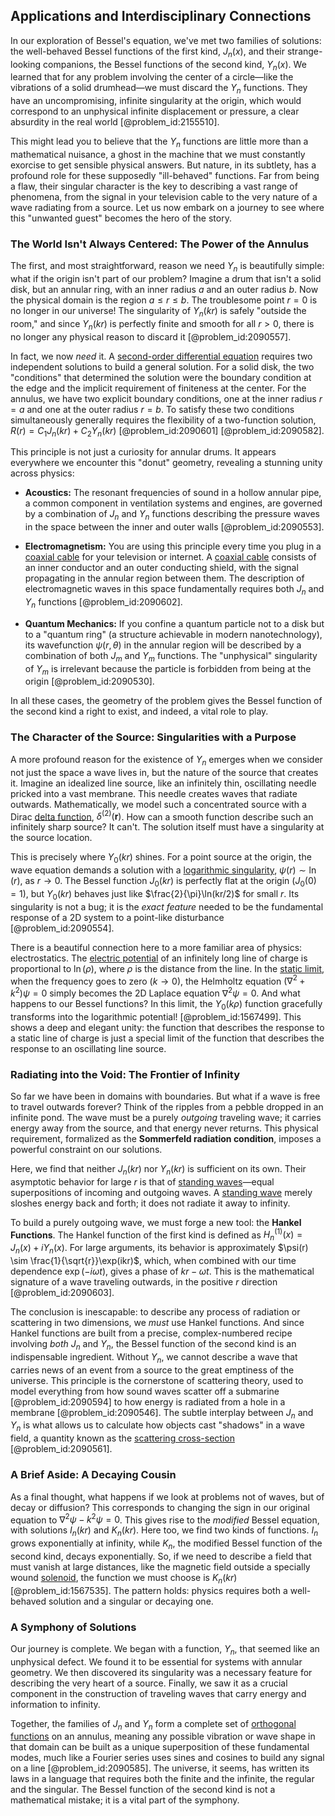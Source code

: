 ## Applications and Interdisciplinary Connections

In our exploration of Bessel's equation, we've met two families of solutions: the well-behaved Bessel functions of the first kind, $J_n(x)$, and their strange-looking companions, the Bessel functions of the second kind, $Y_n(x)$. We learned that for any problem involving the center of a circle—like the vibrations of a solid drumhead—we must discard the $Y_n$ functions. They have an uncompromising, infinite singularity at the origin, which would correspond to an unphysical infinite displacement or pressure, a clear absurdity in the real world [@problem_id:2155510].

This might lead you to believe that the $Y_n$ functions are little more than a mathematical nuisance, a ghost in the machine that we must constantly exorcise to get sensible physical answers. But nature, in its subtlety, has a profound role for these supposedly "ill-behaved" functions. Far from being a flaw, their singular character is the key to describing a vast range of phenomena, from the signal in your television cable to the very nature of a wave radiating from a source. Let us now embark on a journey to see where this "unwanted guest" becomes the hero of the story.

### The World Isn't Always Centered: The Power of the Annulus

The first, and most straightforward, reason we need $Y_n$ is beautifully simple: what if the origin isn't part of our problem? Imagine a drum that isn't a solid disk, but an annular ring, with an inner radius $a$ and an outer radius $b$. Now the physical domain is the region $a \le r \le b$. The troublesome point $r=0$ is no longer in our universe! The singularity of $Y_n(kr)$ is safely "outside the room," and since $Y_n(kr)$ is perfectly finite and smooth for all $r \gt 0$, there is no longer any physical reason to discard it [@problem_id:2090557].

In fact, we now *need* it. A [second-order differential equation](@article_id:176234) requires two independent solutions to build a general solution. For a solid disk, the two "conditions" that determined the solution were the boundary condition at the edge and the implicit requirement of finiteness at the center. For the annulus, we have two explicit boundary conditions, one at the inner radius $r=a$ and one at the outer radius $r=b$. To satisfy these two conditions simultaneously generally requires the flexibility of a two-function solution, $R(r) = C_1 J_n(kr) + C_2 Y_n(kr)$ [@problem_id:2090601] [@problem_id:2090582].

This principle is not just a curiosity for annular drums. It appears everywhere we encounter this "donut" geometry, revealing a stunning unity across physics:

-   **Acoustics:** The resonant frequencies of sound in a hollow annular pipe, a common component in ventilation systems and engines, are governed by a combination of $J_n$ and $Y_n$ functions describing the pressure waves in the space between the inner and outer walls [@problem_id:2090553].

-   **Electromagnetism:** You are using this principle every time you plug in a [coaxial cable](@article_id:273938) for your television or internet. A [coaxial cable](@article_id:273938) consists of an inner conductor and an outer conducting shield, with the signal propagating in the annular region between them. The description of electromagnetic waves in this space fundamentally requires both $J_n$ and $Y_n$ functions [@problem_id:2090602].

-   **Quantum Mechanics:** If you confine a quantum particle not to a disk but to a "quantum ring" (a structure achievable in modern nanotechnology), its wavefunction $\psi(r, \theta)$ in the annular region will be described by a combination of both $J_m$ and $Y_m$ functions. The "unphysical" singularity of $Y_m$ is irrelevant because the particle is forbidden from being at the origin [@problem_id:2090530].

In all these cases, the geometry of the problem gives the Bessel function of the second kind a right to exist, and indeed, a vital role to play.

### The Character of the Source: Singularities with a Purpose

A more profound reason for the existence of $Y_n$ emerges when we consider not just the space a wave lives in, but the nature of the source that creates it. Imagine an idealized line source, like an infinitely thin, oscillating needle pricked into a vast membrane. This needle creates waves that radiate outwards. Mathematically, we model such a concentrated source with a Dirac [delta function](@article_id:272935), $\delta^{(2)}(\mathbf{r})$. How can a smooth function describe such an infinitely sharp source? It can't. The solution itself must have a singularity at the source location.

This is precisely where $Y_0(kr)$ shines. For a point source at the origin, the wave equation demands a solution with a [logarithmic singularity](@article_id:189943), $\psi(r) \sim \ln(r)$, as $r \to 0$. The Bessel function $J_0(kr)$ is perfectly flat at the origin ($J_0(0)=1$), but $Y_0(kr)$ behaves just like $\frac{2}{\pi}\ln(kr/2)$ for small $r$. Its singularity is not a bug; it is the *exact feature* needed to be the fundamental response of a 2D system to a point-like disturbance [@problem_id:2090554].

There is a beautiful connection here to a more familiar area of physics: electrostatics. The [electric potential](@article_id:267060) of an infinitely long line of charge is proportional to $\ln(\rho)$, where $\rho$ is the distance from the line. In the [static limit](@article_id:261986), when the frequency goes to zero ($k \to 0$), the Helmholtz equation $(\nabla^2 + k^2)\psi = 0$ simply becomes the 2D Laplace equation $\nabla^2 \psi = 0$. And what happens to our Bessel functions? In this limit, the $Y_0(k\rho)$ function gracefully transforms into the logarithmic potential! [@problem_id:1567499]. This shows a deep and elegant unity: the function that describes the response to a static line of charge is just a special limit of the function that describes the response to an oscillating line source.

### Radiating into the Void: The Frontier of Infinity

So far we have been in domains with boundaries. But what if a wave is free to travel outwards forever? Think of the ripples from a pebble dropped in an infinite pond. The wave must be a purely *outgoing* traveling wave; it carries energy away from the source, and that energy never returns. This physical requirement, formalized as the **Sommerfeld radiation condition**, imposes a powerful constraint on our solutions.

Here, we find that neither $J_n(kr)$ nor $Y_n(kr)$ is sufficient on its own. Their asymptotic behavior for large $r$ is that of [standing waves](@article_id:148154)—equal superpositions of incoming and outgoing waves. A [standing wave](@article_id:260715) merely sloshes energy back and forth; it does not radiate it away to infinity.

To build a purely outgoing wave, we must forge a new tool: the **Hankel Functions**. The Hankel function of the first kind is defined as $H_n^{(1)}(x) = J_n(x) + iY_n(x)$. For large arguments, its behavior is approximately $\psi(r) \sim \frac{1}{\sqrt{r}}\exp(ikr)$, which, when combined with our time dependence $\exp(-i\omega t)$, gives a phase of $kr - \omega t$. This is the mathematical signature of a wave traveling outwards, in the positive $r$ direction [@problem_id:2090603].

The conclusion is inescapable: to describe any process of radiation or scattering in two dimensions, we *must* use Hankel functions. And since Hankel functions are built from a precise, complex-numbered recipe involving *both* $J_n$ and $Y_n$, the Bessel function of the second kind is an indispensable ingredient. Without $Y_n$, we cannot describe a wave that carries news of an event from a source to the great emptiness of the universe. This principle is the cornerstone of scattering theory, used to model everything from how sound waves scatter off a submarine [@problem_id:2090594] to how energy is radiated from a hole in a membrane [@problem_id:2090546]. The subtle interplay between $J_n$ and $Y_n$ is what allows us to calculate how objects cast "shadows" in a wave field, a quantity known as the [scattering cross-section](@article_id:139828) [@problem_id:2090561].

### A Brief Aside: A Decaying Cousin

As a final thought, what happens if we look at problems not of waves, but of decay or diffusion? This corresponds to changing the sign in our original equation to $\nabla^2 \psi - k^2 \psi = 0$. This gives rise to the *modified* Bessel equation, with solutions $I_n(kr)$ and $K_n(kr)$. Here too, we find two kinds of functions. $I_n$ grows exponentially at infinity, while $K_n$, the modified Bessel function of the second kind, decays exponentially. So, if we need to describe a field that must vanish at large distances, like the magnetic field outside a specially wound [solenoid](@article_id:260688), the function we must choose is $K_n(kr)$ [@problem_id:1567535]. The pattern holds: physics requires both a well-behaved solution and a singular or decaying one.

### A Symphony of Solutions

Our journey is complete. We began with a function, $Y_n$, that seemed like an unphysical defect. We found it to be essential for systems with annular geometry. We then discovered its singularity was a necessary feature for describing the very heart of a source. Finally, we saw it as a crucial component in the construction of traveling waves that carry energy and information to infinity.

Together, the families of $J_n$ and $Y_n$ form a complete set of [orthogonal functions](@article_id:160442) on an annulus, meaning any possible vibration or wave shape in that domain can be built as a unique superposition of these fundamental modes, much like a Fourier series uses sines and cosines to build any signal on a line [@problem_id:2090585]. The universe, it seems, has written its laws in a language that requires both the finite and the infinite, the regular and the singular. The Bessel function of the second kind is not a mathematical mistake; it is a vital part of the symphony.